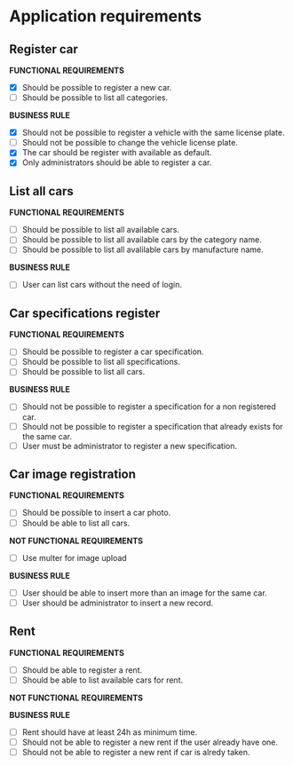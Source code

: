 # Application  requirements

## Register car
**FUNCTIONAL REQUIREMENTS**
- [x] Should be possible to register a new car.
- [ ] Should be possible to list all categories.

**BUSINESS RULE**
- [x] Should not be possible to register a vehicle with the same license plate.
- [ ] Should not be possible to change the vehicle license plate.
- [x] The car should be register with available as default.
- [x] Only administrators should be able to register a car.

## List all cars

**FUNCTIONAL REQUIREMENTS**
- [ ] Should be possible to list all available cars.
- [ ] Should be possible to list all available cars by the category name.
- [ ] Should be possible to list all avalilable cars by manufacture name.

**BUSINESS RULE**
- [ ] User can list cars without the need of login.

## Car specifications register

**FUNCTIONAL REQUIREMENTS**
- [ ] Should be possible to register a car specification.
- [ ] Should be possible to list all specifications.
- [ ] Should be possible to list all cars.

**BUSINESS RULE**
- [ ] Should not be possible to register a specification for a non registered car.
- [ ] Should not be possible to register a specification that already exists for the same car.
- [ ] User must be administrator to register a new specification.

## Car image registration

**FUNCTIONAL REQUIREMENTS**
- [ ] Should be possible to insert a car photo.
- [ ] Should be able to list all cars.

**NOT FUNCTIONAL REQUIREMENTS**
- [ ] Use multer for image upload

**BUSINESS RULE**
- [ ] User should be able to insert more than an image for the same car.
- [ ] User should be administrator to insert a new record.

## Rent

**FUNCTIONAL REQUIREMENTS**
- [ ] Should be able to register a rent.
- [ ] Should be able to list available cars for rent.

**NOT FUNCTIONAL REQUIREMENTS**

**BUSINESS RULE**
- [ ] Rent should have at least 24h as minimum time.
- [ ] Should not be able to register a new rent if the user already have one.
- [ ] Should not be able to register a new rent if car is alredy taken.